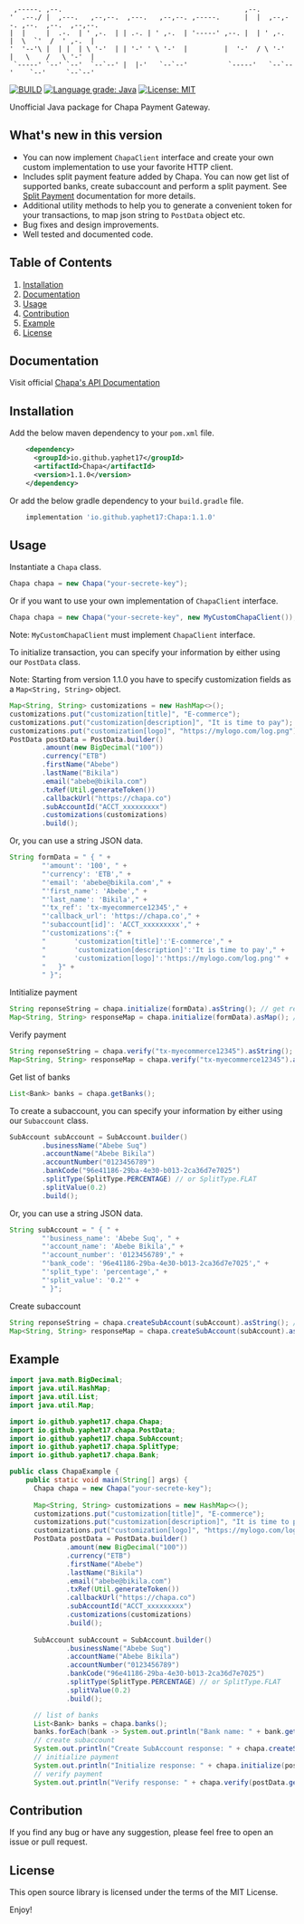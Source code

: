 ```
 ,-----. ,--.                                             ,--.                              
'  .--./ |  ,---.   ,--,--.  ,---.   ,--,--. ,-----.      |  |  ,--,--. ,--.  ,--.  ,--,--. 
|  |     |  .-.  | ' ,-.  | | .-. | ' ,-.  | '-----' ,--. |  | ' ,-.  |  \  `'  /  ' ,-.  | 
'  '--'\ |  | |  | \ '-'  | | '-' ' \ '-'  |         |  '-'  / \ '-'  |   \    /   \ '-'  | 
 `-----' `--' `--'  `--`--' |  |-'   `--`--'          `-----'   `--`--'    `--'     `--`--'
```

[![BUILD](https://github.com/yaphet17/chapa-java/actions/workflows/maven.yml/badge.svg)](https://github.com/yaphet17/chapa-java/actions/workflows/maven.yml/) [![Language grade: Java](https://img.shields.io/lgtm/grade/java/g/yaphet17/chapa-java.svg?logo=lgtm&logoWidth=18)](https://lgtm.com/projects/g/yaphet17/chapa-java/context:java) [![License: MIT](https://img.shields.io/badge/License-MIT-yellow.svg)](https://opensource.org/licenses/MIT) 

Unofficial Java package for Chapa Payment Gateway.

## What's new in this version
- You can now implement `ChapaClient` interface and create your own custom implementation
  to use your favorite HTTP client.
- Includes split payment feature added by Chapa. You can now get list of supported banks, create
  subaccount and perform a split payment. See [Split Payment](https://developer.chapa.co/docs/split-payment/) documentation for more details.
- Additional utility methods to help you to generate a convenient token for your transactions, to map json string
  to `PostData` object etc.
- Bug fixes and design improvements.
- Well tested and documented code.

## Table of Contents
1. [Installation](#installation)
2. [Documentation](#documentation)
3. [Usage](#usage)
4. [Contribution](#contribution)
5. [Example](#example)
6. [License](#license)

## Documentation
Visit official [Chapa's API Documentation](https://developer.chapa.co/docs)
## Installation
 Add the below maven dependency to your `pom.xml` file.
```xml
    <dependency>
      <groupId>io.github.yaphet17</groupId>
      <artifactId>Chapa</artifactId>
      <version>1.1.0</version>
    </dependency>
```
Or add the below gradle dependency to your `build.gradle` file.
```groovy
    implementation 'io.github.yaphet17:Chapa:1.1.0'
```

## Usage

Instantiate a `Chapa` class.
```java       
Chapa chapa = new Chapa("your-secrete-key");
```
Or if you want to use your own implementation of `ChapaClient` interface.
```java
Chapa chapa = new Chapa("your-secrete-key", new MyCustomChapaClient());
```
Note: `MyCustomChapaClient` must implement `ChapaClient` interface.

To initialize transaction, you can specify your information by either using our `PostData` class.

Note: Starting from version 1.1.0 you have to specify customization fields as a `Map<String, String>` object.

```java
Map<String, String> customizations = new HashMap<>();
customizations.put("customization[title]", "E-commerce");
customizations.put("customization[description]", "It is time to pay");
customizations.put("customization[logo]", "https://mylogo.com/log.png");
PostData postData = PostData.builder()
        .amount(new BigDecimal("100"))
        .currency("ETB")
        .firstName("Abebe")
        .lastName("Bikila")
        .email("abebe@bikila.com")
        .txRef(Util.generateToken())
        .callbackUrl("https://chapa.co")
        .subAccountId("ACCT_xxxxxxxxx")
        .customizations(customizations)
        .build();
```
Or, you can use a string JSON data.
```java 
String formData = " { " +
        "'amount': '100', " +
        "'currency': 'ETB'," +
        "'email': 'abebe@bikila.com'," +
        "'first_name': 'Abebe'," +
        "'last_name': 'Bikila'," +
        "'tx_ref': 'tx-myecommerce12345'," +
        "'callback_url': 'https://chapa.co'," +
        "'subaccount[id]': 'ACCT_xxxxxxxxx'," +
        "'customizations':{" +
        "       'customization[title]':'E-commerce'," +
        "       'customization[description]':'It is time to pay'," +
        "       'customization[logo]':'https://mylogo.com/log.png'" +
        "   }" +
        " }";
```
Intitialize payment
```java
String reponseString = chapa.initialize(formData).asString(); // get response in a string JSON format
Map<String, String> responseMap = chapa.initialize(formData).asMap(); // get response as a Map object 
```
Verify payment
```java
String reponseString = chapa.verify("tx-myecommerce12345").asString(); // get response in a string JSON format
Map<String, String> responseMap = chapa.verify("tx-myecommerce12345").asMap(); // get response as a Map object 
```
Get list of banks
```java
List<Bank> banks = chapa.getBanks();
```
To create a subaccount, you can specify your information by either using our `Subaccount` class.
```java
SubAccount subAccount = SubAccount.builder()
        .businessName("Abebe Suq")
        .accountName("Abebe Bikila")
        .accountNumber("0123456789")
        .bankCode("96e41186-29ba-4e30-b013-2ca36d7e7025")
        .splitType(SplitType.PERCENTAGE) // or SplitType.FLAT
        .splitValue(0.2)
        .build();
```
Or, you can use a string JSON data.
```java
String subAccount = " { " +
        "'business_name': 'Abebe Suq', " +
        "'account_name': 'Abebe Bikila'," +
        "'account_number': '0123456789'," +
        "'bank_code': '96e41186-29ba-4e30-b013-2ca36d7e7025'," +
        "'split_type': 'percentage'," +
        "'split_value': '0.2'" +
        " }";
```
Create subaccount
```java
String reponseString = chapa.createSubAccount(subAccount).asString(); // get response in a string JSON format
Map<String, String> responseMap = chapa.createSubAccount(subAccount).asMap(); // get response as a Map object 
```
## Example
```java
import java.math.BigDecimal;
import java.util.HashMap;
import java.util.List;
import java.util.Map;

import io.github.yaphet17.chapa.Chapa;
import io.github.yaphet17.chapa.PostData;
import io.github.yaphet17.chapa.SubAccount;
import io.github.yaphet17.chapa.SplitType;
import io.github.yaphet17.chapa.Bank;

public class ChapaExample {
    public static void main(String[] args) {
      Chapa chapa = new Chapa("your-secrete-key");
    
      Map<String, String> customizations = new HashMap<>();
      customizations.put("customization[title]", "E-commerce");
      customizations.put("customization[description]", "It is time to pay");
      customizations.put("customization[logo]", "https://mylogo.com/log.png");
      PostData postData = PostData.builder()
              .amount(new BigDecimal("100"))
              .currency("ETB")
              .firstName("Abebe")
              .lastName("Bikila")
              .email("abebe@bikila.com")
              .txRef(Util.generateToken())
              .callbackUrl("https://chapa.co")
              .subAccountId("ACCT_xxxxxxxxx")
              .customizations(customizations)
              .build();
      
      SubAccount subAccount = SubAccount.builder()
              .businessName("Abebe Suq")
              .accountName("Abebe Bikila")
              .accountNumber("0123456789")
              .bankCode("96e41186-29ba-4e30-b013-2ca36d7e7025")
              .splitType(SplitType.PERCENTAGE) // or SplitType.FLAT
              .splitValue(0.2)
              .build();

      // list of banks
      List<Bank> banks = chapa.banks();
      banks.forEach(bank -> System.out.println("Bank name: " + bank.getName() + " Bank Code: " + bank.getId()));
      // create subaccount
      System.out.println("Create SubAccount response: " + chapa.createSubAccount(subAccount).asString());
      // initialize payment
      System.out.println("Initialize response: " + chapa.initialize(postData).asString());
      // verify payment
      System.out.println("Verify response: " + chapa.verify(postData.getTxRef()).asString());
```
## Contribution
If you find any bug or have any suggestion, please feel free to open an issue or pull request.

## License
This open source library is licensed under the terms of the MIT License.

Enjoy!